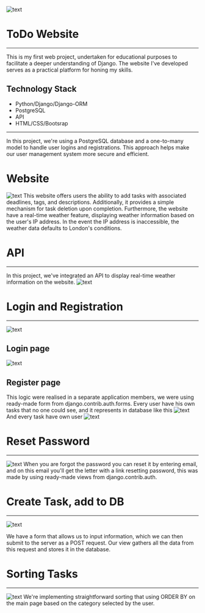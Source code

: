 ![text](media_for_readme/logo.jpg)

# ToDo Website
---
This is my first web project, undertaken for educational purposes to facilitate a 
deeper understanding of Django. The website I've developed serves as a practical platform 
for honing my skills.

## Technology Stack
* Python/Django/Django-ORM
* PostgreSQL
* API
* HTML/CSS/Bootsrap

---
In this project, we're using a PostgreSQL database and a one-to-many model to handle user 
logins and registrations. This approach helps make our user management system more secure and efficient.

# Website
![text](media_for_readme/main_page.png)
This website offers users the ability to add tasks with associated deadlines, tags, and descriptions. 
Additionally, it provides a simple mechanism for task deletion upon completion. Furthermore, 
the website have a real-time weather feature, displaying weather information based on the user's 
IP address. In the event the IP address is inaccessible, the weather data defaults to London's conditions.

# API
---
In this project, we've integrated an API to display real-time weather information on the website.
![text](media_for_readme/weather.png)

# Login and Registration
---
![text](media_for_readme/login.png)
## Login page
![text](media_for_readme/register.png)
## Register page
This logic were realised in a separate application members, we were using ready-made form from django.contrib.auth.forms.
Every user have his own tasks that no one could see, and it represents in database like this
![text](media_for_readme/db_view.png)
And every task have own user
![text](media_for_readme/db_user.png)

# Reset Password
---
![text](media_for_readme/forgot_pass.png)
When you are forgot the password you can reset it by entering email, and on this email you'll get the 
letter with a link resetting password, this was made by using ready-made views from django.contrib.auth.

# Create Task, add to DB
---
![text](media_for_readme/add_task.png)

We have a form that allows us to input information, which we can then submit to the server as a POST request. 
Our view gathers all the data from this request and stores it in the database.

# Sorting Tasks
---
![text](media_for_readme/sorting.png)
We're implementing straightforward sorting that using ORDER BY on the main page 
based on the category selected by the user.


